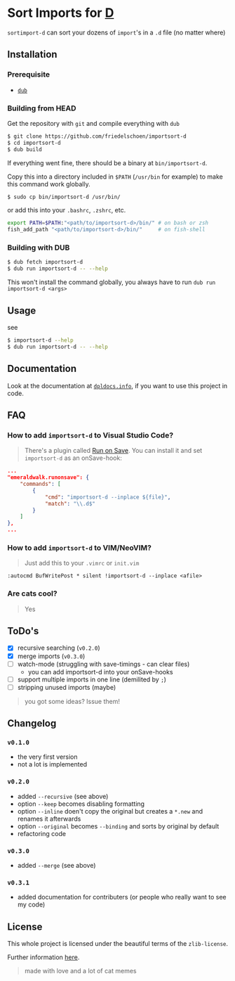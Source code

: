 # Sort Imports for [D](https://dlang.org/)

`sortimport-d` can sort your dozens of `import`'s in a `.d` file (no matter where)

## Installation

### Prerequisite

- [`dub`](https://dub.pm/)

### Building from HEAD

Get the repository with `git` and compile everything with `dub`
```bash
$ git clone https://github.com/friedelschoen/importsort-d
$ cd importsort-d
$ dub build
```

If everything went fine, there should be a binary at `bin/importsort-d`.

Copy this into a directory included in `$PATH` (`/usr/bin` for example) to make this command work globally.

```bash
$ sudo cp bin/importsort-d /usr/bin/
```

or add this into your `.bashrc`, `.zshrc`, etc.
```bash
export PATH=$PATH:"<path/to/importsort-d>/bin/" # on bash or zsh
fish_add_path "<path/to/importsort-d>/bin/"     # on fish-shell
```

### Building with DUB

```bash
$ dub fetch importsort-d
$ dub run importsort-d -- --help
```

This won't install the command globally, you always have to run `dub run importsort-d <args>`

## Usage

see
```bash
$ importsort-d --help
$ dub run importsort-d -- --help
```

## Documentation

Look at the documentation at [`dpldocs.info`](https://importsort-d.dpldocs.info/), if you want to use this project in code.

## FAQ

### How to add `importsort-d` to Visual Studio Code?
> There's a plugin called [Run on Save](https://marketplace.visualstudio.com/items?itemName=emeraldwalk.RunOnSave). You can install it and set `importsort-d` as an onSave-hook: 
```json
...
"emeraldwalk.runonsave": {
    "commands": [
        {
            "cmd": "importsort-d --inplace ${file}",
            "match": "\\.d$"
        }
    ]
},
...
```

### How to add `importsort-d` to VIM/NeoVIM?
> Just add this to your `.vimrc` or `init.vim`
```vim
:autocmd BufWritePost * silent !importsort-d --inplace <afile>
```

### Are cats cool?
> Yes

## ToDo's

- [x] recursive searching (`v0.2.0`)
- [x] merge imports (`v0.3.0`)
- [ ] watch-mode (struggling with save-timings - can clear files)
  - you can add importsort-d into your onSave-hooks
- [ ] support multiple imports in one line (demilited by `;`)
- [ ] stripping unused imports (maybe)

> you got some ideas? Issue them!

## Changelog

### `v0.1.0`
- the very first version
- not a lot is implemented

### `v0.2.0`
- added `--recursive` (see above)
- option `--keep` becomes disabling formatting
- option `--inline` doen't copy the original but creates a `*.new` and renames it afterwards
- option `--original` becomes `--binding` and sorts by original by default
- refactoring code

### `v0.3.0`
- added `--merge` (see above)

### `v0.3.1`
- added documentation for contributers (or people who really want to see my code)

## License

This whole project is licensed under the beautiful terms of the `zlib-license`.

Further information [here](LICENSE).

> made with love and a lot of cat memes
